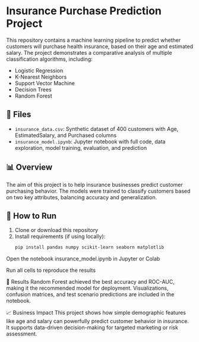 # Insurance Purchase Prediction Project

This repository contains a machine learning pipeline to predict whether customers will purchase health insurance, based on their age and estimated salary. The project demonstrates a comparative analysis of multiple classification algorithms, including:

- Logistic Regression
- K-Nearest Neighbors
- Support Vector Machine
- Decision Trees
- Random Forest

## 📂 Files

- `insurance_data.csv`: Synthetic dataset of 400 customers with Age, EstimatedSalary, and Purchased columns  
- `insurance_model.ipynb`: Jupyter notebook with full code, data exploration, model training, evaluation, and prediction

## 📊 Overview

The aim of this project is to help insurance businesses predict customer purchasing behavior. The models were trained to classify customers based on two key attributes, balancing accuracy and generalization.

## 🚀 How to Run

1. Clone or download this repository  
2. Install requirements (if using locally):  
   ```bash
   pip install pandas numpy scikit-learn seaborn matplotlib
Open the notebook insurance_model.ipynb in Jupyter or Colab

Run all cells to reproduce the results

🔬 Results
Random Forest achieved the best accuracy and ROC-AUC, making it the recommended model for deployment. Visualizations, confusion matrices, and test scenario predictions are included in the notebook.

📈 Business Impact
This project shows how simple demographic features like age and salary can powerfully predict customer behavior in insurance. It supports data-driven decision-making for targeted marketing or risk assessment.
